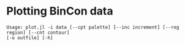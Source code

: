 # Plotting BinCon data

```
Usage: plot.jl -i data [--cpt palette] [--inc increment] [--reg region] [--cnt contour]
[-o outfile] [-h]
```
